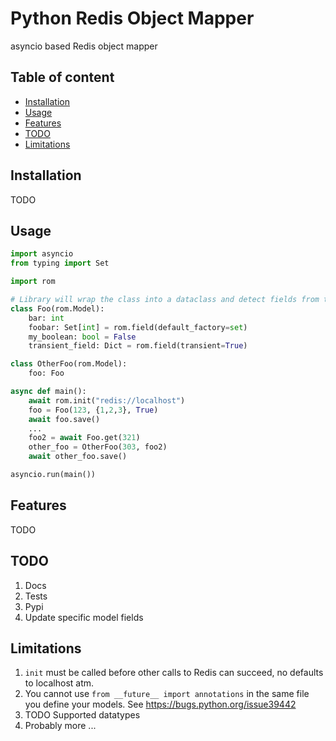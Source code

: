 Python Redis Object Mapper
======================

asyncio based Redis object mapper

## Table of content

- [Installation](#installation)
- [Usage](#usage)
- [Features](#usage)
- [TODO](#todo)
- [Limitations](#limitations)

## Installation

TODO

## Usage

```python
import asyncio
from typing import Set

import rom

# Library will wrap the class into a dataclass and detect fields from that
class Foo(rom.Model):
    bar: int
    foobar: Set[int] = rom.field(default_factory=set)
    my_boolean: bool = False
    transient_field: Dict = rom.field(transient=True)

class OtherFoo(rom.Model):
    foo: Foo

async def main():
    await rom.init("redis://localhost")
    foo = Foo(123, {1,2,3}, True)
    await foo.save()
    ...
    foo2 = await Foo.get(321)
    other_foo = OtherFoo(303, foo2)
    await other_foo.save()

asyncio.run(main())
```
## Features
TODO

## TODO
1. Docs
1. Tests
1. Pypi
1. Update specific model fields

## Limitations
1. `init` must be called before other calls to Redis can succeed, no defaults to localhost atm.
1. You cannot use `from __future__ import annotations` in the same file you define your models. See https://bugs.python.org/issue39442
1. TODO Supported datatypes
1. Probably more ...

